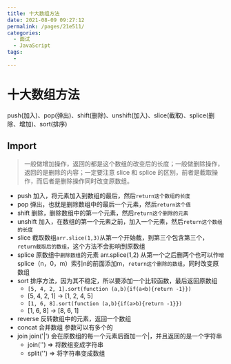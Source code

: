 ```yaml
---
title: 十大数组方法
date: 2021-08-09 09:27:12
permalink: /pages/21e511/
categories:
  - 面试
  - JavaScript
tags:
  - 
---
```


# 十大数组方法
push(加入)、pop(弹出)、shift(删除)、unshift(加入)、slice(截取)、splice(删除、增加)、sort(排序)

<!-- more -->

## Import

> 一般做增加操作，返回的都是这个数组的改变后的长度；一般做删除操作，返回的是删除的内容；一定要注意 slice 和 splice 的区别，前者是截取操作，而后者是删除操作同时改变原数组。

- push 加入，将元素加入到数组的最后，然后`return这个数组的长度`
- pop 弹出，也就是删除数组中的最后一个元素，然后`return这个值`
- shift 删除，删除数组中的第一个元素，然后`return这个删除的元素`
- unshift 加入，在数组的第一个元素之前，加入一个元素，然后`return这个数组的长度`
- slice 截取数组`arr.slice(1,3)`从第一个开始截，到第三个包含第三个，`return截取后的数组`，这个方法不会影响到原数组
- splice 原数组中`删除数组`的元素 arr.splice(1,2) 从第一个之后删两个也可以作`增`splice（n，0，m）索引n的前面添加m，`return这个删除的数组`，同时改变原数组
- sort 排序方法，因为其不稳定，所以要添加一个比较函数，最后返回原数组
  - `[5, 4, 2, 1].sort(function (a,b){if(a<b){return -1}})`
  - [5, 4, 2, 1] -> [1, 2, 4, 5]
  - `[1, 6, 8].sort(function (a,b){if(a>b){return -1}})`
  - [1, 6, 8] -> [8, 6, 1]
- reverse 反转数组中的元素，返回一个数组
- concat 合并数组 参数可以有多个的
- join join('|') 会在原数组的每一个元素后面加一个|，并且返回的是一个字符串
  - join('') => 将数组变成字符串
  - split('') => 将字符串变成数组